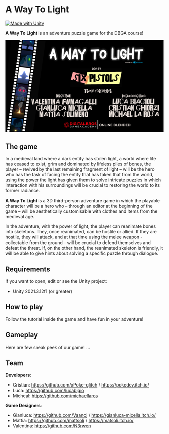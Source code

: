 # A Way To Light
[![Made with Unity](https://img.shields.io/badge/Made%20with-Unity-57b9d3.svg?style=flat&logo=unity)](https://www.unity.com)

**A Way To Light** is an adventure puzzle game for the DBGA course!

<img src="https://github.com/Team-7-DBGA-Group/A-Way-To-Light/blob/main/Screenshots/intro.jpg" width="750">

## The game
In a medieval land where a dark entity has stolen light, a world where life has ceased to exist, grim and dominated by lifeless piles of bones, the player – revived by the last remaining fragment of light – will be the hero who has the task of facing the entity that has taken that from the world, using the power the light has given them to solve intricate puzzles in which interaction with his surroundings will be crucial to restoring the world to its former radiance.

**A Way To Light** is a 3D third-person adventure game in which the playable character will be a hero who – through an editor at the beginning of the game – will be aesthetically customisable with clothes and items from the medieval age.

In the adventure, with the power of light, the player can reanimate bones into skeletons. They, once reanimated, can be hostile or allied. If they are hostile, they will attack, and at that time using the melee weapon - collectable from the ground - will be crucial to defend themselves and defeat the threat. If, on the other hand, the reanimated skeleton is friendly, it will be able to give hints about solving a specific puzzle through dialogue.


## Requirements

If you want to open, edit or see the Unity project:
* Unity 2021.3.12f1 (or greater)

## How to play

Follow the tutorial inside the game and have fun in your adventure!

## Gameplay

Here are few sneak peek of our game!
...

## Team

**Developers**:
* Cristian: https://github.com/xPoke-glitch / https://pokedev.itch.io/
* Luca: https://github.com/lucabigio
* Micheal: https://github.com/michaellaros

**Game Designers**:
* Gianluca: https://github.com/Vaancj / https://gianluca-micella.itch.io/
* Mattia: https://github.com/mattsoli / https://matsoli.itch.io/
* Valentina: https://github.com/N3rwen 
